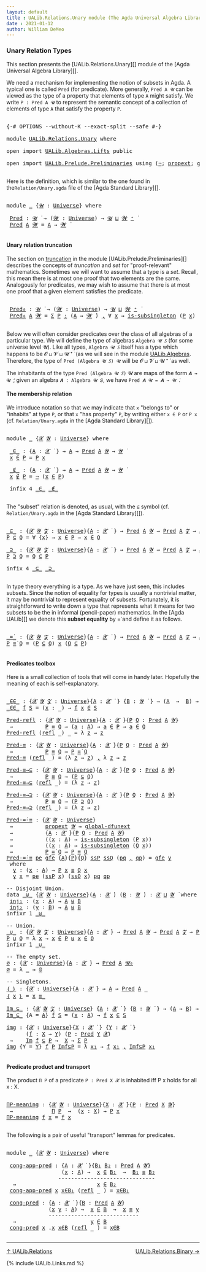 ```yaml
---
layout: default
title : UALib.Relations.Unary module (The Agda Universal Algebra Library)
date : 2021-01-12
author: William DeMeo
---
```


### <a id="unary-relation-types">Unary Relation Types</a>

This section presents the [UALib.Relations.Unary][] module of the [Agda Universal Algebra Library][].

We need a mechanism for implementing the notion of subsets in Agda. A typical one is called `Pred` (for predicate). More generally, `Pred A 𝓤` can be viewed as the type of a property that elements of type `A` might satisfy. We write `P : Pred A 𝓤` to represent the semantic concept of a collection of elements of type `A` that satisfy the property `P`.


<pre class="Agda">

<a id="671" class="Symbol">{-#</a> <a id="675" class="Keyword">OPTIONS</a> <a id="683" class="Pragma">--without-K</a> <a id="695" class="Pragma">--exact-split</a> <a id="709" class="Pragma">--safe</a> <a id="716" class="Symbol">#-}</a>

<a id="721" class="Keyword">module</a> <a id="728" href="UALib.Relations.Unary.html" class="Module">UALib.Relations.Unary</a> <a id="750" class="Keyword">where</a>

<a id="757" class="Keyword">open</a> <a id="762" class="Keyword">import</a> <a id="769" href="UALib.Algebras.Lifts.html" class="Module">UALib.Algebras.Lifts</a> <a id="790" class="Keyword">public</a>

<a id="798" class="Keyword">open</a> <a id="803" class="Keyword">import</a> <a id="810" href="UALib.Prelude.Preliminaries.html" class="Module">UALib.Prelude.Preliminaries</a> <a id="838" class="Keyword">using</a> <a id="844" class="Symbol">(</a><a id="845" href="MGS-MLTT.html#956" class="Function">¬</a><a id="846" class="Symbol">;</a> <a id="848" href="MGS-Powerset.html#382" class="Function">propext</a><a id="855" class="Symbol">;</a> <a id="857" href="MGS-Subsingleton-Theorems.html#3468" class="Function">global-dfunext</a><a id="871" class="Symbol">;</a> <a id="873" href="MGS-Basic-UF.html#743" class="Function">is-subsingleton</a><a id="888" class="Symbol">)</a> <a id="890" class="Keyword">public</a>

</pre>

Here is the definition, which is similar to the one found in the`Relation/Unary.agda` file of the [Agda Standard Library][].

<pre class="Agda">

<a id="1050" class="Keyword">module</a> <a id="1057" href="UALib.Relations.Unary.html#1057" class="Module">_</a> <a id="1059" class="Symbol">{</a><a id="1060" href="UALib.Relations.Unary.html#1060" class="Bound">𝓤</a> <a id="1062" class="Symbol">:</a> <a id="1064" href="universes.html#551" class="Postulate">Universe</a><a id="1072" class="Symbol">}</a> <a id="1074" class="Keyword">where</a>

 <a id="1082" href="UALib.Relations.Unary.html#1082" class="Function">Pred</a> <a id="1087" class="Symbol">:</a> <a id="1089" href="UALib.Relations.Unary.html#1060" class="Bound">𝓤</a> <a id="1091" href="universes.html#758" class="Function Operator">̇</a> <a id="1093" class="Symbol">→</a> <a id="1095" class="Symbol">(</a><a id="1096" href="UALib.Relations.Unary.html#1096" class="Bound">𝓦</a> <a id="1098" class="Symbol">:</a> <a id="1100" href="universes.html#551" class="Postulate">Universe</a><a id="1108" class="Symbol">)</a> <a id="1110" class="Symbol">→</a> <a id="1112" href="UALib.Relations.Unary.html#1060" class="Bound">𝓤</a> <a id="1114" href="Agda.Primitive.html#636" class="Primitive Operator">⊔</a> <a id="1116" href="UALib.Relations.Unary.html#1096" class="Bound">𝓦</a> <a id="1118" href="universes.html#527" class="Primitive Operator">⁺</a> <a id="1120" href="universes.html#758" class="Function Operator">̇</a>
 <a id="1123" href="UALib.Relations.Unary.html#1082" class="Function">Pred</a> <a id="1128" href="UALib.Relations.Unary.html#1128" class="Bound">A</a> <a id="1130" href="UALib.Relations.Unary.html#1130" class="Bound">𝓦</a> <a id="1132" class="Symbol">=</a> <a id="1134" href="UALib.Relations.Unary.html#1128" class="Bound">A</a> <a id="1136" class="Symbol">→</a> <a id="1138" href="UALib.Relations.Unary.html#1130" class="Bound">𝓦</a> <a id="1140" href="universes.html#758" class="Function Operator">̇</a>

</pre>

#### <a id="unary-relation-truncation">Unary relation truncation</a>

The section on [truncation](UALib.Prelude.Preliminaries.html#truncation) in the module [UALib.Prelude.Preliminaries][] describes the concepts of *truncation* and *set* for "proof-relevant" mathematics. Sometimes we will want to assume that a type is a *set*. Recall, this mean there is at most one proof that two elements are the same.  Analogously for predicates, we may wish to assume that there is at most one proof that a given element satisfies the predicate.

<pre class="Agda">

 <a id="1706" href="UALib.Relations.Unary.html#1706" class="Function">Pred₀</a> <a id="1712" class="Symbol">:</a> <a id="1714" href="UALib.Relations.Unary.html#1060" class="Bound">𝓤</a> <a id="1716" href="universes.html#758" class="Function Operator">̇</a> <a id="1718" class="Symbol">→</a> <a id="1720" class="Symbol">(</a><a id="1721" href="UALib.Relations.Unary.html#1721" class="Bound">𝓦</a> <a id="1723" class="Symbol">:</a> <a id="1725" href="universes.html#551" class="Postulate">Universe</a><a id="1733" class="Symbol">)</a> <a id="1735" class="Symbol">→</a> <a id="1737" href="UALib.Relations.Unary.html#1060" class="Bound">𝓤</a> <a id="1739" href="Agda.Primitive.html#636" class="Primitive Operator">⊔</a> <a id="1741" href="UALib.Relations.Unary.html#1721" class="Bound">𝓦</a> <a id="1743" href="universes.html#527" class="Primitive Operator">⁺</a> <a id="1745" href="universes.html#758" class="Function Operator">̇</a>
 <a id="1748" href="UALib.Relations.Unary.html#1706" class="Function">Pred₀</a> <a id="1754" href="UALib.Relations.Unary.html#1754" class="Bound">A</a> <a id="1756" href="UALib.Relations.Unary.html#1756" class="Bound">𝓦</a> <a id="1758" class="Symbol">=</a> <a id="1760" href="MGS-MLTT.html#3074" class="Function">Σ</a> <a id="1762" href="UALib.Relations.Unary.html#1762" class="Bound">P</a> <a id="1764" href="MGS-MLTT.html#3074" class="Function">꞉</a> <a id="1766" class="Symbol">(</a><a id="1767" href="UALib.Relations.Unary.html#1754" class="Bound">A</a> <a id="1769" class="Symbol">→</a> <a id="1771" href="UALib.Relations.Unary.html#1756" class="Bound">𝓦</a> <a id="1773" href="universes.html#758" class="Function Operator">̇</a><a id="1774" class="Symbol">)</a> <a id="1776" href="MGS-MLTT.html#3074" class="Function">,</a> <a id="1778" class="Symbol">∀</a> <a id="1780" href="UALib.Relations.Unary.html#1780" class="Bound">x</a> <a id="1782" class="Symbol">→</a> <a id="1784" href="MGS-Basic-UF.html#743" class="Function">is-subsingleton</a> <a id="1800" class="Symbol">(</a><a id="1801" href="UALib.Relations.Unary.html#1762" class="Bound">P</a> <a id="1803" href="UALib.Relations.Unary.html#1780" class="Bound">x</a><a id="1804" class="Symbol">)</a>

</pre>


Below we will often consider predicates over the class of all algebras of a particular type. We will define the type of algebras `Algebra 𝓤 𝑆` (for some universe level 𝓤). Like all types, `Algebra 𝓤 𝑆` itself has a type which happens to be 𝓞 ⊔ 𝓥 ⊔ 𝓤 ⁺ ̇ (as we will see in the module [UALib.Algebras](UALib.Algebras.Algebras.html). Therefore, the type of `Pred (Algebra 𝓤 𝑆) 𝓤` will be 𝓞 ⊔ 𝓥 ⊔ 𝓤 ⁺ ̇ as well.

The inhabitants of the type `Pred (Algebra 𝓤 𝑆)` 𝓤 are maps of the form `𝑨 → 𝓤 ̇`; given an algebra `𝑨 : Algebra 𝓤 𝑆`, we have `Pred 𝑨 𝓤 = 𝑨 → 𝓤 ̇`.

#### <a id="The membership relation">The membership relation</a>

We introduce notation so that we may indicate that `x` "belongs to" or "inhabits" at type `P`, or that `x` "has property" `P`, by writing either `x ∈ P` or `P x` (cf. `Relation/Unary.agda` in the [Agda Standard Library][]).

<pre class="Agda">

<a id="2685" class="Keyword">module</a> <a id="2692" href="UALib.Relations.Unary.html#2692" class="Module">_</a> <a id="2694" class="Symbol">{</a><a id="2695" href="UALib.Relations.Unary.html#2695" class="Bound">𝓧</a> <a id="2697" href="UALib.Relations.Unary.html#2697" class="Bound">𝓨</a> <a id="2699" class="Symbol">:</a> <a id="2701" href="universes.html#551" class="Postulate">Universe</a><a id="2709" class="Symbol">}</a> <a id="2711" class="Keyword">where</a>

 <a id="2719" href="UALib.Relations.Unary.html#2719" class="Function Operator">_∈_</a> <a id="2723" class="Symbol">:</a> <a id="2725" class="Symbol">{</a><a id="2726" href="UALib.Relations.Unary.html#2726" class="Bound">A</a> <a id="2728" class="Symbol">:</a> <a id="2730" href="UALib.Relations.Unary.html#2695" class="Bound">𝓧</a> <a id="2732" href="universes.html#758" class="Function Operator">̇</a> <a id="2734" class="Symbol">}</a> <a id="2736" class="Symbol">→</a> <a id="2738" href="UALib.Relations.Unary.html#2726" class="Bound">A</a> <a id="2740" class="Symbol">→</a> <a id="2742" href="UALib.Relations.Unary.html#1082" class="Function">Pred</a> <a id="2747" href="UALib.Relations.Unary.html#2726" class="Bound">A</a> <a id="2749" href="UALib.Relations.Unary.html#2697" class="Bound">𝓨</a> <a id="2751" class="Symbol">→</a> <a id="2753" href="UALib.Relations.Unary.html#2697" class="Bound">𝓨</a> <a id="2755" href="universes.html#758" class="Function Operator">̇</a>
 <a id="2758" href="UALib.Relations.Unary.html#2758" class="Bound">x</a> <a id="2760" href="UALib.Relations.Unary.html#2719" class="Function Operator">∈</a> <a id="2762" href="UALib.Relations.Unary.html#2762" class="Bound">P</a> <a id="2764" class="Symbol">=</a> <a id="2766" href="UALib.Relations.Unary.html#2762" class="Bound">P</a> <a id="2768" href="UALib.Relations.Unary.html#2758" class="Bound">x</a>

 <a id="2772" href="UALib.Relations.Unary.html#2772" class="Function Operator">_∉_</a> <a id="2776" class="Symbol">:</a> <a id="2778" class="Symbol">{</a><a id="2779" href="UALib.Relations.Unary.html#2779" class="Bound">A</a> <a id="2781" class="Symbol">:</a> <a id="2783" href="UALib.Relations.Unary.html#2695" class="Bound">𝓧</a> <a id="2785" href="universes.html#758" class="Function Operator">̇</a> <a id="2787" class="Symbol">}</a> <a id="2789" class="Symbol">→</a> <a id="2791" href="UALib.Relations.Unary.html#2779" class="Bound">A</a> <a id="2793" class="Symbol">→</a> <a id="2795" href="UALib.Relations.Unary.html#1082" class="Function">Pred</a> <a id="2800" href="UALib.Relations.Unary.html#2779" class="Bound">A</a> <a id="2802" href="UALib.Relations.Unary.html#2697" class="Bound">𝓨</a> <a id="2804" class="Symbol">→</a> <a id="2806" href="UALib.Relations.Unary.html#2697" class="Bound">𝓨</a> <a id="2808" href="universes.html#758" class="Function Operator">̇</a>
 <a id="2811" href="UALib.Relations.Unary.html#2811" class="Bound">x</a> <a id="2813" href="UALib.Relations.Unary.html#2772" class="Function Operator">∉</a> <a id="2815" href="UALib.Relations.Unary.html#2815" class="Bound">P</a> <a id="2817" class="Symbol">=</a> <a id="2819" href="MGS-MLTT.html#956" class="Function">¬</a> <a id="2821" class="Symbol">(</a><a id="2822" href="UALib.Relations.Unary.html#2811" class="Bound">x</a> <a id="2824" href="UALib.Relations.Unary.html#2719" class="Function Operator">∈</a> <a id="2826" href="UALib.Relations.Unary.html#2815" class="Bound">P</a><a id="2827" class="Symbol">)</a>

 <a id="2831" class="Keyword">infix</a> <a id="2837" class="Number">4</a> <a id="2839" href="UALib.Relations.Unary.html#2719" class="Function Operator">_∈_</a> <a id="2843" href="UALib.Relations.Unary.html#2772" class="Function Operator">_∉_</a>

</pre>

The "subset" relation is denoted, as usual, with the `⊆` symbol (cf. `Relation/Unary.agda` in the [Agda Standard Library][]).

<pre class="Agda">

<a id="_⊆_"></a><a id="3001" href="UALib.Relations.Unary.html#3001" class="Function Operator">_⊆_</a> <a id="3005" class="Symbol">:</a> <a id="3007" class="Symbol">{</a><a id="3008" href="UALib.Relations.Unary.html#3008" class="Bound">𝓧</a> <a id="3010" href="UALib.Relations.Unary.html#3010" class="Bound">𝓨</a> <a id="3012" href="UALib.Relations.Unary.html#3012" class="Bound">𝓩</a> <a id="3014" class="Symbol">:</a> <a id="3016" href="universes.html#551" class="Postulate">Universe</a><a id="3024" class="Symbol">}{</a><a id="3026" href="UALib.Relations.Unary.html#3026" class="Bound">A</a> <a id="3028" class="Symbol">:</a> <a id="3030" href="UALib.Relations.Unary.html#3008" class="Bound">𝓧</a> <a id="3032" href="universes.html#758" class="Function Operator">̇</a> <a id="3034" class="Symbol">}</a> <a id="3036" class="Symbol">→</a> <a id="3038" href="UALib.Relations.Unary.html#1082" class="Function">Pred</a> <a id="3043" href="UALib.Relations.Unary.html#3026" class="Bound">A</a> <a id="3045" href="UALib.Relations.Unary.html#3010" class="Bound">𝓨</a> <a id="3047" class="Symbol">→</a> <a id="3049" href="UALib.Relations.Unary.html#1082" class="Function">Pred</a> <a id="3054" href="UALib.Relations.Unary.html#3026" class="Bound">A</a> <a id="3056" href="UALib.Relations.Unary.html#3012" class="Bound">𝓩</a> <a id="3058" class="Symbol">→</a> <a id="3060" href="UALib.Relations.Unary.html#3008" class="Bound">𝓧</a> <a id="3062" href="Agda.Primitive.html#636" class="Primitive Operator">⊔</a> <a id="3064" href="UALib.Relations.Unary.html#3010" class="Bound">𝓨</a> <a id="3066" href="Agda.Primitive.html#636" class="Primitive Operator">⊔</a> <a id="3068" href="UALib.Relations.Unary.html#3012" class="Bound">𝓩</a> <a id="3070" href="universes.html#758" class="Function Operator">̇</a>
<a id="3072" href="UALib.Relations.Unary.html#3072" class="Bound">P</a> <a id="3074" href="UALib.Relations.Unary.html#3001" class="Function Operator">⊆</a> <a id="3076" href="UALib.Relations.Unary.html#3076" class="Bound">Q</a> <a id="3078" class="Symbol">=</a> <a id="3080" class="Symbol">∀</a> <a id="3082" class="Symbol">{</a><a id="3083" href="UALib.Relations.Unary.html#3083" class="Bound">x</a><a id="3084" class="Symbol">}</a> <a id="3086" class="Symbol">→</a> <a id="3088" href="UALib.Relations.Unary.html#3083" class="Bound">x</a> <a id="3090" href="UALib.Relations.Unary.html#2719" class="Function Operator">∈</a> <a id="3092" href="UALib.Relations.Unary.html#3072" class="Bound">P</a> <a id="3094" class="Symbol">→</a> <a id="3096" href="UALib.Relations.Unary.html#3083" class="Bound">x</a> <a id="3098" href="UALib.Relations.Unary.html#2719" class="Function Operator">∈</a> <a id="3100" href="UALib.Relations.Unary.html#3076" class="Bound">Q</a>

<a id="_⊇_"></a><a id="3103" href="UALib.Relations.Unary.html#3103" class="Function Operator">_⊇_</a> <a id="3107" class="Symbol">:</a> <a id="3109" class="Symbol">{</a><a id="3110" href="UALib.Relations.Unary.html#3110" class="Bound">𝓧</a> <a id="3112" href="UALib.Relations.Unary.html#3112" class="Bound">𝓨</a> <a id="3114" href="UALib.Relations.Unary.html#3114" class="Bound">𝓩</a> <a id="3116" class="Symbol">:</a> <a id="3118" href="universes.html#551" class="Postulate">Universe</a><a id="3126" class="Symbol">}{</a><a id="3128" href="UALib.Relations.Unary.html#3128" class="Bound">A</a> <a id="3130" class="Symbol">:</a> <a id="3132" href="UALib.Relations.Unary.html#3110" class="Bound">𝓧</a> <a id="3134" href="universes.html#758" class="Function Operator">̇</a> <a id="3136" class="Symbol">}</a> <a id="3138" class="Symbol">→</a> <a id="3140" href="UALib.Relations.Unary.html#1082" class="Function">Pred</a> <a id="3145" href="UALib.Relations.Unary.html#3128" class="Bound">A</a> <a id="3147" href="UALib.Relations.Unary.html#3112" class="Bound">𝓨</a> <a id="3149" class="Symbol">→</a> <a id="3151" href="UALib.Relations.Unary.html#1082" class="Function">Pred</a> <a id="3156" href="UALib.Relations.Unary.html#3128" class="Bound">A</a> <a id="3158" href="UALib.Relations.Unary.html#3114" class="Bound">𝓩</a> <a id="3160" class="Symbol">→</a> <a id="3162" href="UALib.Relations.Unary.html#3110" class="Bound">𝓧</a> <a id="3164" href="Agda.Primitive.html#636" class="Primitive Operator">⊔</a> <a id="3166" href="UALib.Relations.Unary.html#3112" class="Bound">𝓨</a> <a id="3168" href="Agda.Primitive.html#636" class="Primitive Operator">⊔</a> <a id="3170" href="UALib.Relations.Unary.html#3114" class="Bound">𝓩</a> <a id="3172" href="universes.html#758" class="Function Operator">̇</a>
<a id="3174" href="UALib.Relations.Unary.html#3174" class="Bound">P</a> <a id="3176" href="UALib.Relations.Unary.html#3103" class="Function Operator">⊇</a> <a id="3178" href="UALib.Relations.Unary.html#3178" class="Bound">Q</a> <a id="3180" class="Symbol">=</a> <a id="3182" href="UALib.Relations.Unary.html#3178" class="Bound">Q</a> <a id="3184" href="UALib.Relations.Unary.html#3001" class="Function Operator">⊆</a> <a id="3186" href="UALib.Relations.Unary.html#3174" class="Bound">P</a>

<a id="3189" class="Keyword">infix</a> <a id="3195" class="Number">4</a> <a id="3197" href="UALib.Relations.Unary.html#3001" class="Function Operator">_⊆_</a> <a id="3201" href="UALib.Relations.Unary.html#3103" class="Function Operator">_⊇_</a>

</pre>

In type theory everything is a type. As we have just seen, this includes subsets.  Since the notion of equality for types is usually a nontrivial matter, it may be nontrivial to represent equality of subsets.  Fortunately, it is straightforward to write down a type that represents what it means for two subsets to be the in informal (pencil-paper) mathematics.  In the [Agda UALib][] we denote this **subset equality** by =̇ and define it as follows.

<pre class="Agda">

<a id="_=̇_"></a><a id="3685" href="UALib.Relations.Unary.html#3685" class="Function Operator">_=̇_</a> <a id="3690" class="Symbol">:</a> <a id="3692" class="Symbol">{</a><a id="3693" href="UALib.Relations.Unary.html#3693" class="Bound">𝓧</a> <a id="3695" href="UALib.Relations.Unary.html#3695" class="Bound">𝓨</a> <a id="3697" href="UALib.Relations.Unary.html#3697" class="Bound">𝓩</a> <a id="3699" class="Symbol">:</a> <a id="3701" href="universes.html#551" class="Postulate">Universe</a><a id="3709" class="Symbol">}{</a><a id="3711" href="UALib.Relations.Unary.html#3711" class="Bound">A</a> <a id="3713" class="Symbol">:</a> <a id="3715" href="UALib.Relations.Unary.html#3693" class="Bound">𝓧</a> <a id="3717" href="universes.html#758" class="Function Operator">̇</a> <a id="3719" class="Symbol">}</a> <a id="3721" class="Symbol">→</a> <a id="3723" href="UALib.Relations.Unary.html#1082" class="Function">Pred</a> <a id="3728" href="UALib.Relations.Unary.html#3711" class="Bound">A</a> <a id="3730" href="UALib.Relations.Unary.html#3695" class="Bound">𝓨</a> <a id="3732" class="Symbol">→</a> <a id="3734" href="UALib.Relations.Unary.html#1082" class="Function">Pred</a> <a id="3739" href="UALib.Relations.Unary.html#3711" class="Bound">A</a> <a id="3741" href="UALib.Relations.Unary.html#3697" class="Bound">𝓩</a> <a id="3743" class="Symbol">→</a> <a id="3745" href="UALib.Relations.Unary.html#3693" class="Bound">𝓧</a> <a id="3747" href="Agda.Primitive.html#636" class="Primitive Operator">⊔</a> <a id="3749" href="UALib.Relations.Unary.html#3695" class="Bound">𝓨</a> <a id="3751" href="Agda.Primitive.html#636" class="Primitive Operator">⊔</a> <a id="3753" href="UALib.Relations.Unary.html#3697" class="Bound">𝓩</a> <a id="3755" href="universes.html#758" class="Function Operator">̇</a>
<a id="3757" href="UALib.Relations.Unary.html#3757" class="Bound">P</a> <a id="3759" href="UALib.Relations.Unary.html#3685" class="Function Operator">=̇</a> <a id="3762" href="UALib.Relations.Unary.html#3762" class="Bound">Q</a> <a id="3764" class="Symbol">=</a> <a id="3766" class="Symbol">(</a><a id="3767" href="UALib.Relations.Unary.html#3757" class="Bound">P</a> <a id="3769" href="UALib.Relations.Unary.html#3001" class="Function Operator">⊆</a> <a id="3771" href="UALib.Relations.Unary.html#3762" class="Bound">Q</a><a id="3772" class="Symbol">)</a> <a id="3774" href="MGS-MLTT.html#3515" class="Function Operator">×</a> <a id="3776" class="Symbol">(</a><a id="3777" href="UALib.Relations.Unary.html#3762" class="Bound">Q</a> <a id="3779" href="UALib.Relations.Unary.html#3001" class="Function Operator">⊆</a> <a id="3781" href="UALib.Relations.Unary.html#3757" class="Bound">P</a><a id="3782" class="Symbol">)</a>

</pre>



#### <a id="predicates-toolbox">Predicates toolbox</a>

Here is a small collection of tools that will come in handy later.  Hopefully the meaning of each is self-explanatory.

<pre class="Agda">

<a id="_∈∈_"></a><a id="3989" href="UALib.Relations.Unary.html#3989" class="Function Operator">_∈∈_</a> <a id="3994" class="Symbol">:</a> <a id="3996" class="Symbol">{</a><a id="3997" href="UALib.Relations.Unary.html#3997" class="Bound">𝓧</a> <a id="3999" href="UALib.Relations.Unary.html#3999" class="Bound">𝓨</a> <a id="4001" href="UALib.Relations.Unary.html#4001" class="Bound">𝓩</a> <a id="4003" class="Symbol">:</a> <a id="4005" href="universes.html#551" class="Postulate">Universe</a><a id="4013" class="Symbol">}{</a><a id="4015" href="UALib.Relations.Unary.html#4015" class="Bound">A</a> <a id="4017" class="Symbol">:</a> <a id="4019" href="UALib.Relations.Unary.html#3997" class="Bound">𝓧</a> <a id="4021" href="universes.html#758" class="Function Operator">̇</a> <a id="4023" class="Symbol">}</a> <a id="4025" class="Symbol">{</a><a id="4026" href="UALib.Relations.Unary.html#4026" class="Bound">B</a> <a id="4028" class="Symbol">:</a> <a id="4030" href="UALib.Relations.Unary.html#3999" class="Bound">𝓨</a> <a id="4032" href="universes.html#758" class="Function Operator">̇</a> <a id="4034" class="Symbol">}</a> <a id="4036" class="Symbol">→</a> <a id="4038" class="Symbol">(</a><a id="4039" href="UALib.Relations.Unary.html#4015" class="Bound">A</a>  <a id="4042" class="Symbol">→</a>  <a id="4045" href="UALib.Relations.Unary.html#4026" class="Bound">B</a><a id="4046" class="Symbol">)</a> <a id="4048" class="Symbol">→</a> <a id="4050" href="UALib.Relations.Unary.html#1082" class="Function">Pred</a> <a id="4055" href="UALib.Relations.Unary.html#4026" class="Bound">B</a> <a id="4057" href="UALib.Relations.Unary.html#4001" class="Bound">𝓩</a> <a id="4059" class="Symbol">→</a> <a id="4061" href="UALib.Relations.Unary.html#3997" class="Bound">𝓧</a> <a id="4063" href="Agda.Primitive.html#636" class="Primitive Operator">⊔</a> <a id="4065" href="UALib.Relations.Unary.html#4001" class="Bound">𝓩</a> <a id="4067" href="universes.html#758" class="Function Operator">̇</a>
<a id="4069" href="UALib.Relations.Unary.html#3989" class="Function Operator">_∈∈_</a> <a id="4074" href="UALib.Relations.Unary.html#4074" class="Bound">f</a> <a id="4076" href="UALib.Relations.Unary.html#4076" class="Bound">S</a> <a id="4078" class="Symbol">=</a> <a id="4080" class="Symbol">(</a><a id="4081" href="UALib.Relations.Unary.html#4081" class="Bound">x</a> <a id="4083" class="Symbol">:</a> <a id="4085" class="Symbol">_)</a> <a id="4088" class="Symbol">→</a> <a id="4090" href="UALib.Relations.Unary.html#4074" class="Bound">f</a> <a id="4092" href="UALib.Relations.Unary.html#4081" class="Bound">x</a> <a id="4094" href="UALib.Relations.Unary.html#2719" class="Function Operator">∈</a> <a id="4096" href="UALib.Relations.Unary.html#4076" class="Bound">S</a>

<a id="Pred-refl"></a><a id="4099" href="UALib.Relations.Unary.html#4099" class="Function">Pred-refl</a> <a id="4109" class="Symbol">:</a> <a id="4111" class="Symbol">{</a><a id="4112" href="UALib.Relations.Unary.html#4112" class="Bound">𝓧</a> <a id="4114" href="UALib.Relations.Unary.html#4114" class="Bound">𝓨</a> <a id="4116" class="Symbol">:</a> <a id="4118" href="universes.html#551" class="Postulate">Universe</a><a id="4126" class="Symbol">}{</a><a id="4128" href="UALib.Relations.Unary.html#4128" class="Bound">A</a> <a id="4130" class="Symbol">:</a> <a id="4132" href="UALib.Relations.Unary.html#4112" class="Bound">𝓧</a> <a id="4134" href="universes.html#758" class="Function Operator">̇</a><a id="4135" class="Symbol">}{</a><a id="4137" href="UALib.Relations.Unary.html#4137" class="Bound">P</a> <a id="4139" href="UALib.Relations.Unary.html#4139" class="Bound">Q</a> <a id="4141" class="Symbol">:</a> <a id="4143" href="UALib.Relations.Unary.html#1082" class="Function">Pred</a> <a id="4148" href="UALib.Relations.Unary.html#4128" class="Bound">A</a> <a id="4150" href="UALib.Relations.Unary.html#4114" class="Bound">𝓨</a><a id="4151" class="Symbol">}</a>
 <a id="4154" class="Symbol">→</a>          <a id="4165" href="UALib.Relations.Unary.html#4137" class="Bound">P</a> <a id="4167" href="MGS-MLTT.html#4207" class="Datatype Operator">≡</a> <a id="4169" href="UALib.Relations.Unary.html#4139" class="Bound">Q</a> <a id="4171" class="Symbol">→</a> <a id="4173" class="Symbol">(</a><a id="4174" href="UALib.Relations.Unary.html#4174" class="Bound">a</a> <a id="4176" class="Symbol">:</a> <a id="4178" href="UALib.Relations.Unary.html#4128" class="Bound">A</a><a id="4179" class="Symbol">)</a> <a id="4181" class="Symbol">→</a> <a id="4183" href="UALib.Relations.Unary.html#4174" class="Bound">a</a> <a id="4185" href="UALib.Relations.Unary.html#2719" class="Function Operator">∈</a> <a id="4187" href="UALib.Relations.Unary.html#4137" class="Bound">P</a> <a id="4189" class="Symbol">→</a> <a id="4191" href="UALib.Relations.Unary.html#4174" class="Bound">a</a> <a id="4193" href="UALib.Relations.Unary.html#2719" class="Function Operator">∈</a> <a id="4195" href="UALib.Relations.Unary.html#4139" class="Bound">Q</a>
<a id="4197" href="UALib.Relations.Unary.html#4099" class="Function">Pred-refl</a> <a id="4207" class="Symbol">(</a><a id="4208" href="UALib.Prelude.Preliminaries.html#5690" class="InductiveConstructor">refl</a> <a id="4213" class="Symbol">_)</a> <a id="4216" class="Symbol">_</a> <a id="4218" class="Symbol">=</a> <a id="4220" class="Symbol">λ</a> <a id="4222" href="UALib.Relations.Unary.html#4222" class="Bound">z</a> <a id="4224" class="Symbol">→</a> <a id="4226" href="UALib.Relations.Unary.html#4222" class="Bound">z</a>

<a id="Pred-≡"></a><a id="4229" href="UALib.Relations.Unary.html#4229" class="Function">Pred-≡</a> <a id="4236" class="Symbol">:</a> <a id="4238" class="Symbol">{</a><a id="4239" href="UALib.Relations.Unary.html#4239" class="Bound">𝓧</a> <a id="4241" href="UALib.Relations.Unary.html#4241" class="Bound">𝓨</a> <a id="4243" class="Symbol">:</a> <a id="4245" href="universes.html#551" class="Postulate">Universe</a><a id="4253" class="Symbol">}{</a><a id="4255" href="UALib.Relations.Unary.html#4255" class="Bound">A</a> <a id="4257" class="Symbol">:</a> <a id="4259" href="UALib.Relations.Unary.html#4239" class="Bound">𝓧</a> <a id="4261" href="universes.html#758" class="Function Operator">̇</a><a id="4262" class="Symbol">}{</a><a id="4264" href="UALib.Relations.Unary.html#4264" class="Bound">P</a> <a id="4266" href="UALib.Relations.Unary.html#4266" class="Bound">Q</a> <a id="4268" class="Symbol">:</a> <a id="4270" href="UALib.Relations.Unary.html#1082" class="Function">Pred</a> <a id="4275" href="UALib.Relations.Unary.html#4255" class="Bound">A</a> <a id="4277" href="UALib.Relations.Unary.html#4241" class="Bound">𝓨</a><a id="4278" class="Symbol">}</a>
 <a id="4281" class="Symbol">→</a>          <a id="4292" href="UALib.Relations.Unary.html#4264" class="Bound">P</a> <a id="4294" href="MGS-MLTT.html#4207" class="Datatype Operator">≡</a> <a id="4296" href="UALib.Relations.Unary.html#4266" class="Bound">Q</a> <a id="4298" class="Symbol">→</a> <a id="4300" href="UALib.Relations.Unary.html#4264" class="Bound">P</a> <a id="4302" href="UALib.Relations.Unary.html#3685" class="Function Operator">=̇</a> <a id="4305" href="UALib.Relations.Unary.html#4266" class="Bound">Q</a>
<a id="4307" href="UALib.Relations.Unary.html#4229" class="Function">Pred-≡</a> <a id="4314" class="Symbol">(</a><a id="4315" href="UALib.Prelude.Preliminaries.html#5690" class="InductiveConstructor">refl</a> <a id="4320" class="Symbol">_)</a> <a id="4323" class="Symbol">=</a> <a id="4325" class="Symbol">(λ</a> <a id="4328" href="UALib.Relations.Unary.html#4328" class="Bound">z</a> <a id="4330" class="Symbol">→</a> <a id="4332" href="UALib.Relations.Unary.html#4328" class="Bound">z</a><a id="4333" class="Symbol">)</a> <a id="4335" href="MGS-MLTT.html#2929" class="InductiveConstructor Operator">,</a> <a id="4337" class="Symbol">λ</a> <a id="4339" href="UALib.Relations.Unary.html#4339" class="Bound">z</a> <a id="4341" class="Symbol">→</a> <a id="4343" href="UALib.Relations.Unary.html#4339" class="Bound">z</a>

<a id="Pred-≡→⊆"></a><a id="4346" href="UALib.Relations.Unary.html#4346" class="Function">Pred-≡→⊆</a> <a id="4355" class="Symbol">:</a> <a id="4357" class="Symbol">{</a><a id="4358" href="UALib.Relations.Unary.html#4358" class="Bound">𝓧</a> <a id="4360" href="UALib.Relations.Unary.html#4360" class="Bound">𝓨</a> <a id="4362" class="Symbol">:</a> <a id="4364" href="universes.html#551" class="Postulate">Universe</a><a id="4372" class="Symbol">}{</a><a id="4374" href="UALib.Relations.Unary.html#4374" class="Bound">A</a> <a id="4376" class="Symbol">:</a> <a id="4378" href="UALib.Relations.Unary.html#4358" class="Bound">𝓧</a> <a id="4380" href="universes.html#758" class="Function Operator">̇</a><a id="4381" class="Symbol">}{</a><a id="4383" href="UALib.Relations.Unary.html#4383" class="Bound">P</a> <a id="4385" href="UALib.Relations.Unary.html#4385" class="Bound">Q</a> <a id="4387" class="Symbol">:</a> <a id="4389" href="UALib.Relations.Unary.html#1082" class="Function">Pred</a> <a id="4394" href="UALib.Relations.Unary.html#4374" class="Bound">A</a> <a id="4396" href="UALib.Relations.Unary.html#4360" class="Bound">𝓨</a><a id="4397" class="Symbol">}</a>
 <a id="4400" class="Symbol">→</a>          <a id="4411" href="UALib.Relations.Unary.html#4383" class="Bound">P</a> <a id="4413" href="MGS-MLTT.html#4207" class="Datatype Operator">≡</a> <a id="4415" href="UALib.Relations.Unary.html#4385" class="Bound">Q</a> <a id="4417" class="Symbol">→</a> <a id="4419" class="Symbol">(</a><a id="4420" href="UALib.Relations.Unary.html#4383" class="Bound">P</a> <a id="4422" href="UALib.Relations.Unary.html#3001" class="Function Operator">⊆</a> <a id="4424" href="UALib.Relations.Unary.html#4385" class="Bound">Q</a><a id="4425" class="Symbol">)</a>
<a id="4427" href="UALib.Relations.Unary.html#4346" class="Function">Pred-≡→⊆</a> <a id="4436" class="Symbol">(</a><a id="4437" href="UALib.Prelude.Preliminaries.html#5690" class="InductiveConstructor">refl</a> <a id="4442" class="Symbol">_)</a> <a id="4445" class="Symbol">=</a> <a id="4447" class="Symbol">(λ</a> <a id="4450" href="UALib.Relations.Unary.html#4450" class="Bound">z</a> <a id="4452" class="Symbol">→</a> <a id="4454" href="UALib.Relations.Unary.html#4450" class="Bound">z</a><a id="4455" class="Symbol">)</a>

<a id="Pred-≡→⊇"></a><a id="4458" href="UALib.Relations.Unary.html#4458" class="Function">Pred-≡→⊇</a> <a id="4467" class="Symbol">:</a> <a id="4469" class="Symbol">{</a><a id="4470" href="UALib.Relations.Unary.html#4470" class="Bound">𝓧</a> <a id="4472" href="UALib.Relations.Unary.html#4472" class="Bound">𝓨</a> <a id="4474" class="Symbol">:</a> <a id="4476" href="universes.html#551" class="Postulate">Universe</a><a id="4484" class="Symbol">}{</a><a id="4486" href="UALib.Relations.Unary.html#4486" class="Bound">A</a> <a id="4488" class="Symbol">:</a> <a id="4490" href="UALib.Relations.Unary.html#4470" class="Bound">𝓧</a> <a id="4492" href="universes.html#758" class="Function Operator">̇</a><a id="4493" class="Symbol">}{</a><a id="4495" href="UALib.Relations.Unary.html#4495" class="Bound">P</a> <a id="4497" href="UALib.Relations.Unary.html#4497" class="Bound">Q</a> <a id="4499" class="Symbol">:</a> <a id="4501" href="UALib.Relations.Unary.html#1082" class="Function">Pred</a> <a id="4506" href="UALib.Relations.Unary.html#4486" class="Bound">A</a> <a id="4508" href="UALib.Relations.Unary.html#4472" class="Bound">𝓨</a><a id="4509" class="Symbol">}</a>
 <a id="4512" class="Symbol">→</a>          <a id="4523" href="UALib.Relations.Unary.html#4495" class="Bound">P</a> <a id="4525" href="MGS-MLTT.html#4207" class="Datatype Operator">≡</a> <a id="4527" href="UALib.Relations.Unary.html#4497" class="Bound">Q</a> <a id="4529" class="Symbol">→</a> <a id="4531" class="Symbol">(</a><a id="4532" href="UALib.Relations.Unary.html#4495" class="Bound">P</a> <a id="4534" href="UALib.Relations.Unary.html#3103" class="Function Operator">⊇</a> <a id="4536" href="UALib.Relations.Unary.html#4497" class="Bound">Q</a><a id="4537" class="Symbol">)</a>
<a id="4539" href="UALib.Relations.Unary.html#4458" class="Function">Pred-≡→⊇</a> <a id="4548" class="Symbol">(</a><a id="4549" href="UALib.Prelude.Preliminaries.html#5690" class="InductiveConstructor">refl</a> <a id="4554" class="Symbol">_)</a> <a id="4557" class="Symbol">=</a> <a id="4559" class="Symbol">(λ</a> <a id="4562" href="UALib.Relations.Unary.html#4562" class="Bound">z</a> <a id="4564" class="Symbol">→</a> <a id="4566" href="UALib.Relations.Unary.html#4562" class="Bound">z</a><a id="4567" class="Symbol">)</a>

<a id="Pred-=̇-≡"></a><a id="4570" href="UALib.Relations.Unary.html#4570" class="Function">Pred-=̇-≡</a> <a id="4580" class="Symbol">:</a> <a id="4582" class="Symbol">{</a><a id="4583" href="UALib.Relations.Unary.html#4583" class="Bound">𝓧</a> <a id="4585" href="UALib.Relations.Unary.html#4585" class="Bound">𝓨</a> <a id="4587" class="Symbol">:</a> <a id="4589" href="universes.html#551" class="Postulate">Universe</a><a id="4597" class="Symbol">}</a>
 <a id="4600" class="Symbol">→</a>          <a id="4611" href="MGS-Powerset.html#382" class="Function">propext</a> <a id="4619" href="UALib.Relations.Unary.html#4585" class="Bound">𝓨</a> <a id="4621" class="Symbol">→</a> <a id="4623" href="MGS-Subsingleton-Theorems.html#3468" class="Function">global-dfunext</a>
 <a id="4639" class="Symbol">→</a>          <a id="4650" class="Symbol">{</a><a id="4651" href="UALib.Relations.Unary.html#4651" class="Bound">A</a> <a id="4653" class="Symbol">:</a> <a id="4655" href="UALib.Relations.Unary.html#4583" class="Bound">𝓧</a> <a id="4657" href="universes.html#758" class="Function Operator">̇</a><a id="4658" class="Symbol">}{</a><a id="4660" href="UALib.Relations.Unary.html#4660" class="Bound">P</a> <a id="4662" href="UALib.Relations.Unary.html#4662" class="Bound">Q</a> <a id="4664" class="Symbol">:</a> <a id="4666" href="UALib.Relations.Unary.html#1082" class="Function">Pred</a> <a id="4671" href="UALib.Relations.Unary.html#4651" class="Bound">A</a> <a id="4673" href="UALib.Relations.Unary.html#4585" class="Bound">𝓨</a><a id="4674" class="Symbol">}</a>
 <a id="4677" class="Symbol">→</a>          <a id="4688" class="Symbol">((</a><a id="4690" href="UALib.Relations.Unary.html#4690" class="Bound">x</a> <a id="4692" class="Symbol">:</a> <a id="4694" href="UALib.Relations.Unary.html#4651" class="Bound">A</a><a id="4695" class="Symbol">)</a> <a id="4697" class="Symbol">→</a> <a id="4699" href="MGS-Basic-UF.html#743" class="Function">is-subsingleton</a> <a id="4715" class="Symbol">(</a><a id="4716" href="UALib.Relations.Unary.html#4660" class="Bound">P</a> <a id="4718" href="UALib.Relations.Unary.html#4690" class="Bound">x</a><a id="4719" class="Symbol">))</a>
 <a id="4723" class="Symbol">→</a>          <a id="4734" class="Symbol">((</a><a id="4736" href="UALib.Relations.Unary.html#4736" class="Bound">x</a> <a id="4738" class="Symbol">:</a> <a id="4740" href="UALib.Relations.Unary.html#4651" class="Bound">A</a><a id="4741" class="Symbol">)</a> <a id="4743" class="Symbol">→</a> <a id="4745" href="MGS-Basic-UF.html#743" class="Function">is-subsingleton</a> <a id="4761" class="Symbol">(</a><a id="4762" href="UALib.Relations.Unary.html#4662" class="Bound">Q</a> <a id="4764" href="UALib.Relations.Unary.html#4736" class="Bound">x</a><a id="4765" class="Symbol">))</a>
 <a id="4769" class="Symbol">→</a>          <a id="4780" href="UALib.Relations.Unary.html#4660" class="Bound">P</a> <a id="4782" href="UALib.Relations.Unary.html#3685" class="Function Operator">=̇</a> <a id="4785" href="UALib.Relations.Unary.html#4662" class="Bound">Q</a> <a id="4787" class="Symbol">→</a> <a id="4789" href="UALib.Relations.Unary.html#4660" class="Bound">P</a> <a id="4791" href="MGS-MLTT.html#4207" class="Datatype Operator">≡</a> <a id="4793" href="UALib.Relations.Unary.html#4662" class="Bound">Q</a>
<a id="4795" href="UALib.Relations.Unary.html#4570" class="Function">Pred-=̇-≡</a> <a id="4805" href="UALib.Relations.Unary.html#4805" class="Bound">pe</a> <a id="4808" href="UALib.Relations.Unary.html#4808" class="Bound">gfe</a> <a id="4812" class="Symbol">{</a><a id="4813" href="UALib.Relations.Unary.html#4813" class="Bound">A</a><a id="4814" class="Symbol">}{</a><a id="4816" href="UALib.Relations.Unary.html#4816" class="Bound">P</a><a id="4817" class="Symbol">}{</a><a id="4819" href="UALib.Relations.Unary.html#4819" class="Bound">Q</a><a id="4820" class="Symbol">}</a> <a id="4822" href="UALib.Relations.Unary.html#4822" class="Bound">ssP</a> <a id="4826" href="UALib.Relations.Unary.html#4826" class="Bound">ssQ</a> <a id="4830" class="Symbol">(</a><a id="4831" href="UALib.Relations.Unary.html#4831" class="Bound">pq</a> <a id="4834" href="MGS-MLTT.html#2929" class="InductiveConstructor Operator">,</a> <a id="4836" href="UALib.Relations.Unary.html#4836" class="Bound">qp</a><a id="4838" class="Symbol">)</a> <a id="4840" class="Symbol">=</a> <a id="4842" href="UALib.Relations.Unary.html#4808" class="Bound">gfe</a> <a id="4846" href="UALib.Relations.Unary.html#4857" class="Function">γ</a>
 <a id="4849" class="Keyword">where</a>
  <a id="4857" href="UALib.Relations.Unary.html#4857" class="Function">γ</a> <a id="4859" class="Symbol">:</a> <a id="4861" class="Symbol">(</a><a id="4862" href="UALib.Relations.Unary.html#4862" class="Bound">x</a> <a id="4864" class="Symbol">:</a> <a id="4866" href="UALib.Relations.Unary.html#4813" class="Bound">A</a><a id="4867" class="Symbol">)</a> <a id="4869" class="Symbol">→</a> <a id="4871" href="UALib.Relations.Unary.html#4816" class="Bound">P</a> <a id="4873" href="UALib.Relations.Unary.html#4862" class="Bound">x</a> <a id="4875" href="MGS-MLTT.html#4207" class="Datatype Operator">≡</a> <a id="4877" href="UALib.Relations.Unary.html#4819" class="Bound">Q</a> <a id="4879" href="UALib.Relations.Unary.html#4862" class="Bound">x</a>
  <a id="4883" href="UALib.Relations.Unary.html#4857" class="Function">γ</a> <a id="4885" href="UALib.Relations.Unary.html#4885" class="Bound">x</a> <a id="4887" class="Symbol">=</a> <a id="4889" href="UALib.Relations.Unary.html#4805" class="Bound">pe</a> <a id="4892" class="Symbol">(</a><a id="4893" href="UALib.Relations.Unary.html#4822" class="Bound">ssP</a> <a id="4897" href="UALib.Relations.Unary.html#4885" class="Bound">x</a><a id="4898" class="Symbol">)</a> <a id="4900" class="Symbol">(</a><a id="4901" href="UALib.Relations.Unary.html#4826" class="Bound">ssQ</a> <a id="4905" href="UALib.Relations.Unary.html#4885" class="Bound">x</a><a id="4906" class="Symbol">)</a> <a id="4908" href="UALib.Relations.Unary.html#4831" class="Bound">pq</a> <a id="4911" href="UALib.Relations.Unary.html#4836" class="Bound">qp</a>

<a id="4915" class="Comment">-- Disjoint Union.</a>
<a id="4934" class="Keyword">data</a> <a id="_⊎_"></a><a id="4939" href="UALib.Relations.Unary.html#4939" class="Datatype Operator">_⊎_</a> <a id="4943" class="Symbol">{</a><a id="4944" href="UALib.Relations.Unary.html#4944" class="Bound">𝓧</a> <a id="4946" href="UALib.Relations.Unary.html#4946" class="Bound">𝓨</a> <a id="4948" class="Symbol">:</a> <a id="4950" href="universes.html#551" class="Postulate">Universe</a><a id="4958" class="Symbol">}(</a><a id="4960" href="UALib.Relations.Unary.html#4960" class="Bound">A</a> <a id="4962" class="Symbol">:</a> <a id="4964" href="UALib.Relations.Unary.html#4944" class="Bound">𝓧</a> <a id="4966" href="universes.html#758" class="Function Operator">̇</a><a id="4967" class="Symbol">)</a> <a id="4969" class="Symbol">(</a><a id="4970" href="UALib.Relations.Unary.html#4970" class="Bound">B</a> <a id="4972" class="Symbol">:</a> <a id="4974" href="UALib.Relations.Unary.html#4946" class="Bound">𝓨</a> <a id="4976" href="universes.html#758" class="Function Operator">̇</a><a id="4977" class="Symbol">)</a> <a id="4979" class="Symbol">:</a> <a id="4981" href="UALib.Relations.Unary.html#4944" class="Bound">𝓧</a> <a id="4983" href="Agda.Primitive.html#636" class="Primitive Operator">⊔</a> <a id="4985" href="UALib.Relations.Unary.html#4946" class="Bound">𝓨</a> <a id="4987" href="universes.html#758" class="Function Operator">̇</a> <a id="4989" class="Keyword">where</a>
 <a id="_⊎_.inj₁"></a><a id="4996" href="UALib.Relations.Unary.html#4996" class="InductiveConstructor">inj₁</a> <a id="5001" class="Symbol">:</a> <a id="5003" class="Symbol">(</a><a id="5004" href="UALib.Relations.Unary.html#5004" class="Bound">x</a> <a id="5006" class="Symbol">:</a> <a id="5008" href="UALib.Relations.Unary.html#4960" class="Bound">A</a><a id="5009" class="Symbol">)</a> <a id="5011" class="Symbol">→</a> <a id="5013" href="UALib.Relations.Unary.html#4960" class="Bound">A</a> <a id="5015" href="UALib.Relations.Unary.html#4939" class="Datatype Operator">⊎</a> <a id="5017" href="UALib.Relations.Unary.html#4970" class="Bound">B</a>
 <a id="_⊎_.inj₂"></a><a id="5020" href="UALib.Relations.Unary.html#5020" class="InductiveConstructor">inj₂</a> <a id="5025" class="Symbol">:</a> <a id="5027" class="Symbol">(</a><a id="5028" href="UALib.Relations.Unary.html#5028" class="Bound">y</a> <a id="5030" class="Symbol">:</a> <a id="5032" href="UALib.Relations.Unary.html#4970" class="Bound">B</a><a id="5033" class="Symbol">)</a> <a id="5035" class="Symbol">→</a> <a id="5037" href="UALib.Relations.Unary.html#4960" class="Bound">A</a> <a id="5039" href="UALib.Relations.Unary.html#4939" class="Datatype Operator">⊎</a> <a id="5041" href="UALib.Relations.Unary.html#4970" class="Bound">B</a>
<a id="5043" class="Keyword">infixr</a> <a id="5050" class="Number">1</a> <a id="5052" href="UALib.Relations.Unary.html#4939" class="Datatype Operator">_⊎_</a>

<a id="5057" class="Comment">-- Union.</a>
<a id="_∪_"></a><a id="5067" href="UALib.Relations.Unary.html#5067" class="Function Operator">_∪_</a> <a id="5071" class="Symbol">:</a> <a id="5073" class="Symbol">{</a><a id="5074" href="UALib.Relations.Unary.html#5074" class="Bound">𝓧</a> <a id="5076" href="UALib.Relations.Unary.html#5076" class="Bound">𝓨</a> <a id="5078" href="UALib.Relations.Unary.html#5078" class="Bound">𝓩</a> <a id="5080" class="Symbol">:</a> <a id="5082" href="universes.html#551" class="Postulate">Universe</a><a id="5090" class="Symbol">}{</a><a id="5092" href="UALib.Relations.Unary.html#5092" class="Bound">A</a> <a id="5094" class="Symbol">:</a> <a id="5096" href="UALib.Relations.Unary.html#5074" class="Bound">𝓧</a> <a id="5098" href="universes.html#758" class="Function Operator">̇</a><a id="5099" class="Symbol">}</a> <a id="5101" class="Symbol">→</a> <a id="5103" href="UALib.Relations.Unary.html#1082" class="Function">Pred</a> <a id="5108" href="UALib.Relations.Unary.html#5092" class="Bound">A</a> <a id="5110" href="UALib.Relations.Unary.html#5076" class="Bound">𝓨</a> <a id="5112" class="Symbol">→</a> <a id="5114" href="UALib.Relations.Unary.html#1082" class="Function">Pred</a> <a id="5119" href="UALib.Relations.Unary.html#5092" class="Bound">A</a> <a id="5121" href="UALib.Relations.Unary.html#5078" class="Bound">𝓩</a> <a id="5123" class="Symbol">→</a> <a id="5125" href="UALib.Relations.Unary.html#1082" class="Function">Pred</a> <a id="5130" href="UALib.Relations.Unary.html#5092" class="Bound">A</a> <a id="5132" class="Symbol">_</a>
<a id="5134" href="UALib.Relations.Unary.html#5134" class="Bound">P</a> <a id="5136" href="UALib.Relations.Unary.html#5067" class="Function Operator">∪</a> <a id="5138" href="UALib.Relations.Unary.html#5138" class="Bound">Q</a> <a id="5140" class="Symbol">=</a> <a id="5142" class="Symbol">λ</a> <a id="5144" href="UALib.Relations.Unary.html#5144" class="Bound">x</a> <a id="5146" class="Symbol">→</a> <a id="5148" href="UALib.Relations.Unary.html#5144" class="Bound">x</a> <a id="5150" href="UALib.Relations.Unary.html#2719" class="Function Operator">∈</a> <a id="5152" href="UALib.Relations.Unary.html#5134" class="Bound">P</a> <a id="5154" href="UALib.Relations.Unary.html#4939" class="Datatype Operator">⊎</a> <a id="5156" href="UALib.Relations.Unary.html#5144" class="Bound">x</a> <a id="5158" href="UALib.Relations.Unary.html#2719" class="Function Operator">∈</a> <a id="5160" href="UALib.Relations.Unary.html#5138" class="Bound">Q</a>
<a id="5162" class="Keyword">infixr</a> <a id="5169" class="Number">1</a> <a id="5171" href="UALib.Relations.Unary.html#5067" class="Function Operator">_∪_</a>

<a id="5176" class="Comment">-- The empty set.</a>
<a id="∅"></a><a id="5194" href="UALib.Relations.Unary.html#5194" class="Function">∅</a> <a id="5196" class="Symbol">:</a> <a id="5198" class="Symbol">{</a><a id="5199" href="UALib.Relations.Unary.html#5199" class="Bound">𝓧</a> <a id="5201" class="Symbol">:</a> <a id="5203" href="universes.html#551" class="Postulate">Universe</a><a id="5211" class="Symbol">}{</a><a id="5213" href="UALib.Relations.Unary.html#5213" class="Bound">A</a> <a id="5215" class="Symbol">:</a> <a id="5217" href="UALib.Relations.Unary.html#5199" class="Bound">𝓧</a> <a id="5219" href="universes.html#758" class="Function Operator">̇</a><a id="5220" class="Symbol">}</a> <a id="5222" class="Symbol">→</a> <a id="5224" href="UALib.Relations.Unary.html#1082" class="Function">Pred</a> <a id="5229" href="UALib.Relations.Unary.html#5213" class="Bound">A</a> <a id="5231" href="universes.html#504" class="Primitive">𝓤₀</a>
<a id="5234" href="UALib.Relations.Unary.html#5194" class="Function">∅</a> <a id="5236" class="Symbol">=</a> <a id="5238" class="Symbol">λ</a> <a id="5240" href="UALib.Relations.Unary.html#5240" class="Bound">_</a> <a id="5242" class="Symbol">→</a> <a id="5244" href="MGS-MLTT.html#712" class="Function">𝟘</a>

<a id="5247" class="Comment">-- Singletons.</a>
<a id="｛_｝"></a><a id="5262" href="UALib.Relations.Unary.html#5262" class="Function Operator">｛_｝</a> <a id="5266" class="Symbol">:</a> <a id="5268" class="Symbol">{</a><a id="5269" href="UALib.Relations.Unary.html#5269" class="Bound">𝓧</a> <a id="5271" class="Symbol">:</a> <a id="5273" href="universes.html#551" class="Postulate">Universe</a><a id="5281" class="Symbol">}{</a><a id="5283" href="UALib.Relations.Unary.html#5283" class="Bound">A</a> <a id="5285" class="Symbol">:</a> <a id="5287" href="UALib.Relations.Unary.html#5269" class="Bound">𝓧</a> <a id="5289" href="universes.html#758" class="Function Operator">̇</a><a id="5290" class="Symbol">}</a> <a id="5292" class="Symbol">→</a> <a id="5294" href="UALib.Relations.Unary.html#5283" class="Bound">A</a> <a id="5296" class="Symbol">→</a> <a id="5298" href="UALib.Relations.Unary.html#1082" class="Function">Pred</a> <a id="5303" href="UALib.Relations.Unary.html#5283" class="Bound">A</a> <a id="5305" class="Symbol">_</a>
<a id="5307" href="UALib.Relations.Unary.html#5262" class="Function Operator">｛</a> <a id="5309" href="UALib.Relations.Unary.html#5309" class="Bound">x</a> <a id="5311" href="UALib.Relations.Unary.html#5262" class="Function Operator">｝</a> <a id="5313" class="Symbol">=</a> <a id="5315" href="UALib.Relations.Unary.html#5309" class="Bound">x</a> <a id="5317" href="MGS-MLTT.html#4207" class="Datatype Operator">≡_</a>

<a id="Im_⊆_"></a><a id="5321" href="UALib.Relations.Unary.html#5321" class="Function Operator">Im_⊆_</a> <a id="5327" class="Symbol">:</a> <a id="5329" class="Symbol">{</a><a id="5330" href="UALib.Relations.Unary.html#5330" class="Bound">𝓧</a> <a id="5332" href="UALib.Relations.Unary.html#5332" class="Bound">𝓨</a> <a id="5334" href="UALib.Relations.Unary.html#5334" class="Bound">𝓩</a> <a id="5336" class="Symbol">:</a> <a id="5338" href="universes.html#551" class="Postulate">Universe</a><a id="5346" class="Symbol">}</a> <a id="5348" class="Symbol">{</a><a id="5349" href="UALib.Relations.Unary.html#5349" class="Bound">A</a> <a id="5351" class="Symbol">:</a> <a id="5353" href="UALib.Relations.Unary.html#5330" class="Bound">𝓧</a> <a id="5355" href="universes.html#758" class="Function Operator">̇</a> <a id="5357" class="Symbol">}</a> <a id="5359" class="Symbol">{</a><a id="5360" href="UALib.Relations.Unary.html#5360" class="Bound">B</a> <a id="5362" class="Symbol">:</a> <a id="5364" href="UALib.Relations.Unary.html#5332" class="Bound">𝓨</a> <a id="5366" href="universes.html#758" class="Function Operator">̇</a> <a id="5368" class="Symbol">}</a> <a id="5370" class="Symbol">→</a> <a id="5372" class="Symbol">(</a><a id="5373" href="UALib.Relations.Unary.html#5349" class="Bound">A</a> <a id="5375" class="Symbol">→</a> <a id="5377" href="UALib.Relations.Unary.html#5360" class="Bound">B</a><a id="5378" class="Symbol">)</a> <a id="5380" class="Symbol">→</a> <a id="5382" href="UALib.Relations.Unary.html#1082" class="Function">Pred</a> <a id="5387" href="UALib.Relations.Unary.html#5360" class="Bound">B</a> <a id="5389" href="UALib.Relations.Unary.html#5334" class="Bound">𝓩</a> <a id="5391" class="Symbol">→</a> <a id="5393" href="UALib.Relations.Unary.html#5330" class="Bound">𝓧</a> <a id="5395" href="Agda.Primitive.html#636" class="Primitive Operator">⊔</a> <a id="5397" href="UALib.Relations.Unary.html#5334" class="Bound">𝓩</a> <a id="5399" href="universes.html#758" class="Function Operator">̇</a>
<a id="5401" href="UALib.Relations.Unary.html#5321" class="Function Operator">Im_⊆_</a> <a id="5407" class="Symbol">{</a><a id="5408" class="Argument">A</a> <a id="5410" class="Symbol">=</a> <a id="5412" href="UALib.Relations.Unary.html#5412" class="Bound">A</a><a id="5413" class="Symbol">}</a> <a id="5415" href="UALib.Relations.Unary.html#5415" class="Bound">f</a> <a id="5417" href="UALib.Relations.Unary.html#5417" class="Bound">S</a> <a id="5419" class="Symbol">=</a> <a id="5421" class="Symbol">(</a><a id="5422" href="UALib.Relations.Unary.html#5422" class="Bound">x</a> <a id="5424" class="Symbol">:</a> <a id="5426" href="UALib.Relations.Unary.html#5412" class="Bound">A</a><a id="5427" class="Symbol">)</a> <a id="5429" class="Symbol">→</a> <a id="5431" href="UALib.Relations.Unary.html#5415" class="Bound">f</a> <a id="5433" href="UALib.Relations.Unary.html#5422" class="Bound">x</a> <a id="5435" href="UALib.Relations.Unary.html#2719" class="Function Operator">∈</a> <a id="5437" href="UALib.Relations.Unary.html#5417" class="Bound">S</a>

<a id="img"></a><a id="5440" href="UALib.Relations.Unary.html#5440" class="Function">img</a> <a id="5444" class="Symbol">:</a> <a id="5446" class="Symbol">{</a><a id="5447" href="UALib.Relations.Unary.html#5447" class="Bound">𝓧</a> <a id="5449" class="Symbol">:</a> <a id="5451" href="universes.html#551" class="Postulate">Universe</a><a id="5459" class="Symbol">}{</a><a id="5461" href="UALib.Relations.Unary.html#5461" class="Bound">X</a> <a id="5463" class="Symbol">:</a> <a id="5465" href="UALib.Relations.Unary.html#5447" class="Bound">𝓧</a> <a id="5467" href="universes.html#758" class="Function Operator">̇</a> <a id="5469" class="Symbol">}</a> <a id="5471" class="Symbol">{</a><a id="5472" href="UALib.Relations.Unary.html#5472" class="Bound">Y</a> <a id="5474" class="Symbol">:</a> <a id="5476" href="UALib.Relations.Unary.html#5447" class="Bound">𝓧</a> <a id="5478" href="universes.html#758" class="Function Operator">̇</a> <a id="5480" class="Symbol">}</a>
      <a id="5488" class="Symbol">(</a><a id="5489" href="UALib.Relations.Unary.html#5489" class="Bound">f</a> <a id="5491" class="Symbol">:</a> <a id="5493" href="UALib.Relations.Unary.html#5461" class="Bound">X</a> <a id="5495" class="Symbol">→</a> <a id="5497" href="UALib.Relations.Unary.html#5472" class="Bound">Y</a><a id="5498" class="Symbol">)</a> <a id="5500" class="Symbol">(</a><a id="5501" href="UALib.Relations.Unary.html#5501" class="Bound">P</a> <a id="5503" class="Symbol">:</a> <a id="5505" href="UALib.Relations.Unary.html#1082" class="Function">Pred</a> <a id="5510" href="UALib.Relations.Unary.html#5472" class="Bound">Y</a> <a id="5512" href="UALib.Relations.Unary.html#5447" class="Bound">𝓧</a><a id="5513" class="Symbol">)</a>
 <a id="5516" class="Symbol">→</a>    <a id="5521" href="UALib.Relations.Unary.html#5321" class="Function Operator">Im</a> <a id="5524" href="UALib.Relations.Unary.html#5489" class="Bound">f</a> <a id="5526" href="UALib.Relations.Unary.html#5321" class="Function Operator">⊆</a> <a id="5528" href="UALib.Relations.Unary.html#5501" class="Bound">P</a> <a id="5530" class="Symbol">→</a>  <a id="5533" href="UALib.Relations.Unary.html#5461" class="Bound">X</a> <a id="5535" class="Symbol">→</a> <a id="5537" href="Sigma-Type.html#120" class="Record">Σ</a> <a id="5539" href="UALib.Relations.Unary.html#5501" class="Bound">P</a>
<a id="5541" href="UALib.Relations.Unary.html#5440" class="Function">img</a> <a id="5545" class="Symbol">{</a><a id="5546" class="Argument">Y</a> <a id="5548" class="Symbol">=</a> <a id="5550" href="UALib.Relations.Unary.html#5550" class="Bound">Y</a><a id="5551" class="Symbol">}</a> <a id="5553" href="UALib.Relations.Unary.html#5553" class="Bound">f</a> <a id="5555" href="UALib.Relations.Unary.html#5555" class="Bound">P</a> <a id="5557" href="UALib.Relations.Unary.html#5557" class="Bound">Imf⊆P</a> <a id="5563" class="Symbol">=</a> <a id="5565" class="Symbol">λ</a> <a id="5567" href="UALib.Relations.Unary.html#5567" class="Bound">x₁</a> <a id="5570" class="Symbol">→</a> <a id="5572" href="UALib.Relations.Unary.html#5553" class="Bound">f</a> <a id="5574" href="UALib.Relations.Unary.html#5567" class="Bound">x₁</a> <a id="5577" href="MGS-MLTT.html#2929" class="InductiveConstructor Operator">,</a> <a id="5579" href="UALib.Relations.Unary.html#5557" class="Bound">Imf⊆P</a> <a id="5585" href="UALib.Relations.Unary.html#5567" class="Bound">x₁</a>

</pre>



#### <a id="predicate-product-and-transport">Predicate product and transport</a>

The product `Π P` of a predicate `P : Pred X 𝓧` is inhabited iff  P x holds for all x : X.

<pre class="Agda">

<a id="ΠP-meaning"></a><a id="5791" href="UALib.Relations.Unary.html#5791" class="Function">ΠP-meaning</a> <a id="5802" class="Symbol">:</a> <a id="5804" class="Symbol">{</a><a id="5805" href="UALib.Relations.Unary.html#5805" class="Bound">𝓧</a> <a id="5807" href="UALib.Relations.Unary.html#5807" class="Bound">𝓨</a> <a id="5809" class="Symbol">:</a> <a id="5811" href="universes.html#551" class="Postulate">Universe</a><a id="5819" class="Symbol">}{</a><a id="5821" href="UALib.Relations.Unary.html#5821" class="Bound">X</a> <a id="5823" class="Symbol">:</a> <a id="5825" href="UALib.Relations.Unary.html#5805" class="Bound">𝓧</a> <a id="5827" href="universes.html#758" class="Function Operator">̇</a><a id="5828" class="Symbol">}{</a><a id="5830" href="UALib.Relations.Unary.html#5830" class="Bound">P</a> <a id="5832" class="Symbol">:</a> <a id="5834" href="UALib.Relations.Unary.html#1082" class="Function">Pred</a> <a id="5839" href="UALib.Relations.Unary.html#5821" class="Bound">X</a> <a id="5841" href="UALib.Relations.Unary.html#5807" class="Bound">𝓨</a><a id="5842" class="Symbol">}</a>
 <a id="5845" class="Symbol">→</a>            <a id="5858" href="MGS-MLTT.html#3562" class="Function">Π</a> <a id="5860" href="UALib.Relations.Unary.html#5830" class="Bound">P</a>  <a id="5863" class="Symbol">→</a>  <a id="5866" class="Symbol">(</a><a id="5867" href="UALib.Relations.Unary.html#5867" class="Bound">x</a> <a id="5869" class="Symbol">:</a> <a id="5871" href="UALib.Relations.Unary.html#5821" class="Bound">X</a><a id="5872" class="Symbol">)</a> <a id="5874" class="Symbol">→</a> <a id="5876" href="UALib.Relations.Unary.html#5830" class="Bound">P</a> <a id="5878" href="UALib.Relations.Unary.html#5867" class="Bound">x</a>
<a id="5880" href="UALib.Relations.Unary.html#5791" class="Function">ΠP-meaning</a> <a id="5891" href="UALib.Relations.Unary.html#5891" class="Bound">f</a> <a id="5893" href="UALib.Relations.Unary.html#5893" class="Bound">x</a> <a id="5895" class="Symbol">=</a> <a id="5897" href="UALib.Relations.Unary.html#5891" class="Bound">f</a> <a id="5899" href="UALib.Relations.Unary.html#5893" class="Bound">x</a>

</pre>

The following is a pair of useful "transport" lemmas for predicates.

<pre class="Agda">

<a id="5998" class="Keyword">module</a> <a id="6005" href="UALib.Relations.Unary.html#6005" class="Module">_</a> <a id="6007" class="Symbol">{</a><a id="6008" href="UALib.Relations.Unary.html#6008" class="Bound">𝓧</a> <a id="6010" href="UALib.Relations.Unary.html#6010" class="Bound">𝓨</a> <a id="6012" class="Symbol">:</a> <a id="6014" href="universes.html#551" class="Postulate">Universe</a><a id="6022" class="Symbol">}</a> <a id="6024" class="Keyword">where</a>

 <a id="6032" href="UALib.Relations.Unary.html#6032" class="Function">cong-app-pred</a> <a id="6046" class="Symbol">:</a> <a id="6048" class="Symbol">{</a><a id="6049" href="UALib.Relations.Unary.html#6049" class="Bound">A</a> <a id="6051" class="Symbol">:</a> <a id="6053" href="UALib.Relations.Unary.html#6008" class="Bound">𝓧</a> <a id="6055" href="universes.html#758" class="Function Operator">̇</a> <a id="6057" class="Symbol">}{</a><a id="6059" href="UALib.Relations.Unary.html#6059" class="Bound">B₁</a> <a id="6062" href="UALib.Relations.Unary.html#6062" class="Bound">B₂</a> <a id="6065" class="Symbol">:</a> <a id="6067" href="UALib.Relations.Unary.html#1082" class="Function">Pred</a> <a id="6072" href="UALib.Relations.Unary.html#6049" class="Bound">A</a> <a id="6074" href="UALib.Relations.Unary.html#6010" class="Bound">𝓨</a><a id="6075" class="Symbol">}</a>
                 <a id="6094" class="Symbol">(</a><a id="6095" href="UALib.Relations.Unary.html#6095" class="Bound">x</a> <a id="6097" class="Symbol">:</a> <a id="6099" href="UALib.Relations.Unary.html#6049" class="Bound">A</a><a id="6100" class="Symbol">)</a> <a id="6102" class="Symbol">→</a>  <a id="6105" href="UALib.Relations.Unary.html#6095" class="Bound">x</a> <a id="6107" href="UALib.Relations.Unary.html#2719" class="Function Operator">∈</a> <a id="6109" href="UALib.Relations.Unary.html#6059" class="Bound">B₁</a>  <a id="6113" class="Symbol">→</a>  <a id="6116" href="UALib.Relations.Unary.html#6059" class="Bound">B₁</a> <a id="6119" href="MGS-MLTT.html#4207" class="Datatype Operator">≡</a> <a id="6121" href="UALib.Relations.Unary.html#6062" class="Bound">B₂</a>
                <a id="6140" class="Comment">------------------------------</a>
  <a id="6173" class="Symbol">→</a>                         <a id="6199" href="UALib.Relations.Unary.html#6095" class="Bound">x</a> <a id="6201" href="UALib.Relations.Unary.html#2719" class="Function Operator">∈</a> <a id="6203" href="UALib.Relations.Unary.html#6062" class="Bound">B₂</a>
 <a id="6207" href="UALib.Relations.Unary.html#6032" class="Function">cong-app-pred</a> <a id="6221" href="UALib.Relations.Unary.html#6221" class="Bound">x</a> <a id="6223" href="UALib.Relations.Unary.html#6223" class="Bound">x∈B₁</a> <a id="6228" class="Symbol">(</a><a id="6229" href="UALib.Prelude.Preliminaries.html#5690" class="InductiveConstructor">refl</a> <a id="6234" class="Symbol">_</a> <a id="6236" class="Symbol">)</a> <a id="6238" class="Symbol">=</a> <a id="6240" href="UALib.Relations.Unary.html#6223" class="Bound">x∈B₁</a>

 <a id="6247" href="UALib.Relations.Unary.html#6247" class="Function">cong-pred</a> <a id="6257" class="Symbol">:</a> <a id="6259" class="Symbol">{</a><a id="6260" href="UALib.Relations.Unary.html#6260" class="Bound">A</a> <a id="6262" class="Symbol">:</a> <a id="6264" href="UALib.Relations.Unary.html#6008" class="Bound">𝓧</a> <a id="6266" href="universes.html#758" class="Function Operator">̇</a> <a id="6268" class="Symbol">}{</a><a id="6270" href="UALib.Relations.Unary.html#6270" class="Bound">B</a> <a id="6272" class="Symbol">:</a> <a id="6274" href="UALib.Relations.Unary.html#1082" class="Function">Pred</a> <a id="6279" href="UALib.Relations.Unary.html#6260" class="Bound">A</a> <a id="6281" href="UALib.Relations.Unary.html#6010" class="Bound">𝓨</a><a id="6282" class="Symbol">}</a>
             <a id="6297" class="Symbol">(</a><a id="6298" href="UALib.Relations.Unary.html#6298" class="Bound">x</a> <a id="6300" href="UALib.Relations.Unary.html#6300" class="Bound">y</a> <a id="6302" class="Symbol">:</a> <a id="6304" href="UALib.Relations.Unary.html#6260" class="Bound">A</a><a id="6305" class="Symbol">)</a> <a id="6307" class="Symbol">→</a>  <a id="6310" href="UALib.Relations.Unary.html#6298" class="Bound">x</a> <a id="6312" href="UALib.Relations.Unary.html#2719" class="Function Operator">∈</a> <a id="6314" href="UALib.Relations.Unary.html#6270" class="Bound">B</a>  <a id="6317" class="Symbol">→</a>  <a id="6320" href="UALib.Relations.Unary.html#6298" class="Bound">x</a> <a id="6322" href="MGS-MLTT.html#4207" class="Datatype Operator">≡</a> <a id="6324" href="UALib.Relations.Unary.html#6300" class="Bound">y</a>
             <a id="6339" class="Comment">----------------------------</a>
  <a id="6370" class="Symbol">→</a>                       <a id="6394" href="UALib.Relations.Unary.html#6300" class="Bound">y</a> <a id="6396" href="UALib.Relations.Unary.html#2719" class="Function Operator">∈</a> <a id="6398" href="UALib.Relations.Unary.html#6270" class="Bound">B</a>
 <a id="6401" href="UALib.Relations.Unary.html#6247" class="Function">cong-pred</a> <a id="6411" href="UALib.Relations.Unary.html#6411" class="Bound">x</a> <a id="6413" class="DottedPattern Symbol">.</a><a id="6414" href="UALib.Relations.Unary.html#6411" class="DottedPattern Bound">x</a> <a id="6416" href="UALib.Relations.Unary.html#6416" class="Bound">x∈B</a> <a id="6420" class="Symbol">(</a><a id="6421" href="UALib.Prelude.Preliminaries.html#5690" class="InductiveConstructor">refl</a> <a id="6426" class="Symbol">_</a> <a id="6428" class="Symbol">)</a> <a id="6430" class="Symbol">=</a> <a id="6432" href="UALib.Relations.Unary.html#6416" class="Bound">x∈B</a>

</pre>


--------------------------------------

[↑ UALib.Relations](UALib.Relations.html)
<span style="float:right;">[UALib.Relations.Binary →](UALib.Relations.Binary.html)</span>

{% include UALib.Links.md %}
